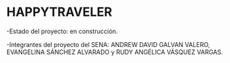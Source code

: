 <H1>HAPPYTRAVELER</H1>

-Estado del proyecto: en construcción.

-Integrantes del proyecto del SENA:
ANDREW DAVID GALVAN VALERO, EVANGELINA SÁNCHEZ ALVARADO y RUDY ANGÉLICA VÁSQUEZ VARGAS. 
